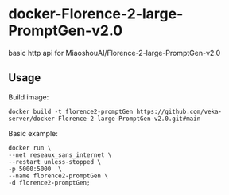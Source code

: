 # docker-Florence-2-large-PromptGen-v2.0
basic http api for MiaoshouAI/Florence-2-large-PromptGen-v2.0

## Usage

Build image:
```
docker build -t florence2-promptGen https://github.com/veka-server/docker-Florence-2-large-PromptGen-v2.0.git#main
```

Basic example:
```
docker run \
--net reseaux_sans_internet \
--restart unless-stopped \
-p 5000:5000  \
--name florence2-promptGen \
-d florence2-promptGen;
```
